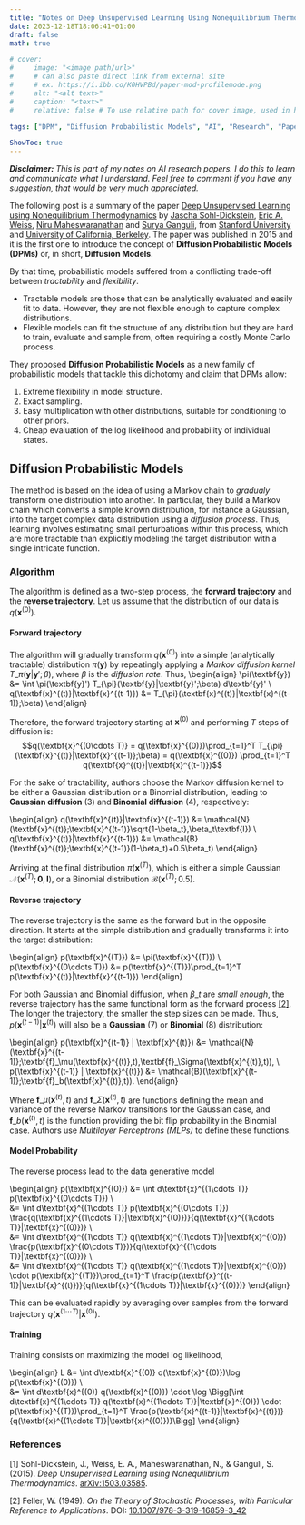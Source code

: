 ```yaml
---
title: "Notes on Deep Unsupervised Learning Using Nonequilibrium Thermodynamics"
date: 2023-12-18T18:06:41+01:00
draft: false
math: true

# cover:
#     image: "<image path/url>"
#     # can also paste direct link from external site
#     # ex. https://i.ibb.co/K0HVPBd/paper-mod-profilemode.png
#     alt: "<alt text>"
#     caption: "<text>"
#     relative: false # To use relative path for cover image, used in hugo Page-bundles

tags: ["DPM", "Diffusion Probabilistic Models", "AI", "Research", "Paper", "Machine Learning", "Deep Learning", "Probabilistic Models", "Probabilistic Graphical Models", "PGM", "Directed Models", "Thermodynamics", "Diffusion", "Markov Chain", "Statistical Physics"]

ShowToc: true
---
```


***Disclaimer:*** *This is part of my notes on AI research papers. I do this to learn and communicate what I understand. Feel free to comment if you have any suggestion, that would be very much appreciated.*

The following post is a summary of the paper [Deep Unsupervised Learning using Nonequilibrium Thermodynamics](#1) by [Jascha Sohl-Dickstein](https://arxiv.org/search/cs?searchtype=author&query=Sohl-Dickstein,+J), [Eric A. Weiss](https://arxiv.org/search/cs?searchtype=author&query=Weiss,+E+A), [Niru Maheswaranathan](https://arxiv.org/search/cs?searchtype=author&query=Maheswaranathan,+N) and [Surya Ganguli](https://arxiv.org/search/cs?searchtype=author&query=Ganguli,+S), from [Stanford University](https://www.stanford.edu/) and [University of California, Berkeley](https://www.berkeley.edu/). The paper was published in 2015 and it is the first one to introduce the concept of **Diffusion Probabilistic Models (DPMs)** or, in short, **Diffusion Models**. 

By that time, probabilistic models suffered from a conflicting trade-off between *tractability* and *flexibility*. 
- Tractable models are those that can be analytically evaluated and easily fit to data. However, they are not flexible enough to capture complex distributions.
- Flexible models can fit the structure of any distribution but they are hard to train, evaluate and sample from, often requiring a costly Monte Carlo process.

They proposed **Diffusion Probabilistic Models** as a new family of probabilistic models that tackle this dichotomy and claim  that DPMs allow:
1. Extreme flexibility in model structure.
2. Exact sampling.
3. Easy multiplication with other distributions, suitable for conditioning to other priors.
4. Cheap evaluation of the log likelihood and probability of individual states.

## Diffusion Probabilistic Models
<!-- The method is based on an idea from non-equilibrium statistical physics ([Jarzynski, 1997]()(see https://www.youtube.com/watch?v=LXcQx6Bu3OQ)) and sequential Monte Carlo ([Neal 2001]) -->
The method is based on the idea of using a Markov chain to *gradualy* transform one distribution into another. In particular, they build a Markov chain which converts a simple known distribution, for instance a Gaussian, into the target complex data distribution using a *diffusion process*. Thus, learning involves estimating small perturbations within this process, which are more tractable than explicitly modeling the target distribution with a single intricate function.

<!-- ----- add image here -----
caption: animation of a diffusion process, from a complex distribution to a simple one. -->


### Algorithm
The algorithm is defined as a two-step process, the **forward trajectory** and the **reverse trajectory**. Let us assume that the distribution of our data is $q(\textbf{x}^{(0)})$. 

#### Forward trajectory
The algorithm will gradually transform $q(\textbf{x}^{(0)})$ into a simple (analytically tractable) distribution $\pi(\textbf{y})$ by repeatingly applying a *Markov diffusion kernel* $T\_\pi(\textbf{y}|\textbf{y}';\beta)$, where $\beta$ is the *diffusion rate*. Thus,
\begin{align}
\pi(\textbf{y}) &= \int \pi(\textbf{y}') T_{\pi}(\textbf{y}|\textbf{y}';\beta) d\textbf{y}' \\\
q(\textbf{x}^{(t)}|\textbf{x}^{(t-1)}) &= T_{\pi}(\textbf{x}^{(t)}|\textbf{x}^{(t-1)};\beta)
\end{align}

Therefore, the forward trajectory starting at $\textbf{x}^{(0)}$ and performing $T$ steps of diffusion is:
$$q(\textbf{x}^{(0\cdots T)} = q(\textbf{x}^{(0)})\prod_{t=1}^T T_{\pi}(\textbf{x}^{(t)}|\textbf{x}^{(t-1)};\beta) = q(\textbf{x}^{(0)}) \prod_{t=1}^T q(\textbf{x}^{(t)}|\textbf{x}^{(t-1)})$$

For the sake of tractability, authors choose the Markov diffusion kernel to be either a Gaussian distribution or a Binomial distribution, leading to **Gaussian diffusion** (3) and **Binomial diffusion** (4), respectively:

\begin{align}
q(\textbf{x}^{(t)}|\textbf{x}^{(t-1)}) &= \mathcal{N}(\textbf{x}^{(t)};\textbf{x}^{(t-1)}\sqrt{1-\beta\_t},\beta\_t\textbf{I})
\\\
q(\textbf{x}^{(t)}|\textbf{x}^{(t-1)}) &= \mathcal{B}(\textbf{x}^{(t)};\textbf{x}^{(t-1)}(1-\beta\_t)+0.5\beta\_t)
\end{align}

Arriving at the final distribution $\pi(\textbf{x}^{(T)})$, which is either a simple Gaussian $\mathcal{N}(\textbf{x}^{(T)};\textbf{0}, \textbf{I})$, or a Binomial distribution $\mathcal{B}(\textbf{x}^{(T)};0.5)$.

#### Reverse trajectory

The reverse trajectory is the same as the forward but in the opposite direction. It starts at the simple distribution and gradually transforms it into the target distribution: 

\begin{align}
p(\textbf{x}^{(T)}) &= \pi(\textbf{x}^{(T)})
\\\
p(\textbf{x}^{(0\cdots T)}) &= p(\textbf{x}^{(T)})\prod_{t=1}^T p(\textbf{x}^{(t)}|\textbf{x}^{(t-1)})
\end{align}

For both Gaussian and Binomial diffusion, when $\beta\_t$ are *small enough*, the reverse trajectory has the same functional form as the forward process [[2]](#2). The longer the trajectory, the smaller the step sizes can be made. Thus, $p(\textbf{x}^{(t-1)} | \textbf{x}^{(t)})$ will also be a **Gaussian** (7) or **Binomial** (8) distribution:

\begin{align}
p(\textbf{x}^{(t-1)} | \textbf{x}^{(t)}) &= \mathcal{N}(\textbf{x}^{(t-1)};\textbf{f}\_\mu(\textbf{x}^{(t)},t),\textbf{f}\_\Sigma(\textbf{x}^{(t)},t)),
\\\
p(\textbf{x}^{(t-1)} | \textbf{x}^{(t)}) &= \mathcal{B}(\textbf{x}^{(t-1)};\textbf{f}\_b(\textbf{x}^{(t)},t)).
\end{align}

Where $\textbf{f}\_\mu(\textbf{x}^{(t)},t)$ and $\textbf{f}\_\Sigma(\textbf{x}^{(t)},t)$ are functions defining the mean and variance of the reverse Markov transitions for the Gaussian case, and $\textbf{f}\_b(\textbf{x}^{(t)},t)$ is the function providing the bit flip probability in the Binomial case. Authors use *Multilayer Perceptrons (MLPs)* to define these functions.


#### Model Probability
The reverse process lead to the data generative model 

\begin{align} 
p(\textbf{x}^{(0)}) &= \int d\textbf{x}^{(1\cdots T)} p(\textbf{x}^{(0\cdots T)}) 
\\\
&= \int d\textbf{x}^{(1\cdots T)} p(\textbf{x}^{(0\cdots T)}) \frac{q(\textbf{x}^{(1\cdots T)}|\textbf{x}^{(0)})}{q(\textbf{x}^{(1\cdots T)}|\textbf{x}^{(0)})}
\\\
&= \int d\textbf{x}^{(1\cdots T)} q(\textbf{x}^{(1\cdots T)}|\textbf{x}^{(0)}) \frac{p(\textbf{x}^{(0\cdots T)})}{q(\textbf{x}^{(1\cdots T)}|\textbf{x}^{(0)})}
\\\
&= \int d\textbf{x}^{(1\cdots T)} q(\textbf{x}^{(1\cdots T)}|\textbf{x}^{(0)}) \cdot p(\textbf{x}^{(T)})\prod_{t=1}^T \frac{p(\textbf{x}^{(t-1)}|\textbf{x}^{(t)})}{q(\textbf{x}^{(1\cdots T)}|\textbf{x}^{(0)})}
\end{align}

This can be evaluated rapidly by averaging over samples from the forward trajectory $q(\textbf{x}^{(1\cdots T)}|\textbf{x}^{(0)})$. 


#### Training
Training consists on maximizing the model log likelihood, 

\begin{align}
L &= \int d\textbf{x}^{(0)} q(\textbf{x}^{(0)})\log p(\textbf{x}^{(0)})
\\\
&= \int d\textbf{x}^{(0)} q(\textbf{x}^{(0)}) \cdot \log \Bigg\[\int d\textbf{x}^{(1\cdots T)} q(\textbf{x}^{(1\cdots T)}|\textbf{x}^{(0)}) \cdot p(\textbf{x}^{(T)})\prod_{t=1}^T \frac{p(\textbf{x}^{(t-1)}|\textbf{x}^{(t)})}{q(\textbf{x}^{(1\cdots T)}|\textbf{x}^{(0)})}\Bigg\]
\end{align}



### References
<a id="1">[1]</a> Sohl-Dickstein, J., Weiss, E. A., Maheswaranathan, N., & Ganguli, S. (2015). *Deep Unsupervised Learning using Nonequilibrium Thermodynamics*. [arXiv:1503.03585](https://arxiv.org/abs/1503.03585).

<a id="2">[2]</a> Feller, W. (1949). *On the Theory of Stochastic Processes, with Particular Reference to Applications*. DOI: [10.1007/978-3-319-16859-3_42](https://doi.org/10.1007/978-3-319-16859-3_42)

